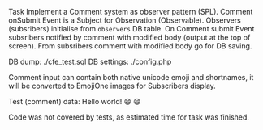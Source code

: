 Task Implement a Comment system as observer pattern (SPL).
Comment onSubmit Event is a Subject for Observation (Observable).
Observers (subsribers) initialise from `observers` DB table.
On Comment submit Event subsribers notified by comment with modified body (output at the top of screen).
From subsribers comment with modified body go for DB saving.

DB dump: ./cfe_test.sql
DB settings: ./config.php

Comment input can contain both native unicode emoji and shortnames, 
it will be converted to EmojiOne images for Subscribers display.

Test (comment) data: Hello world! :smile: 😄


Code was not covered by tests, as estimated time for task was finished.